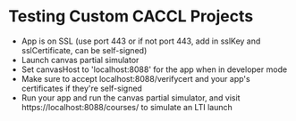 # Testing Custom CACCL Projects

- App is on SSL (use port 443 or if not port 443, add in sslKey and sslCertificate, can be self-signed)
- Launch canvas partial simulator
- Set canvasHost to 'localhost:8088' for the app when in developer mode
- Make sure to accept localhost:8088/verifycert and your app's certificates if they're self-signed
- Run your app and run the canvas partial simulator, and visit https://localhost:8088/courses/<testcourseid> to simulate an LTI launch